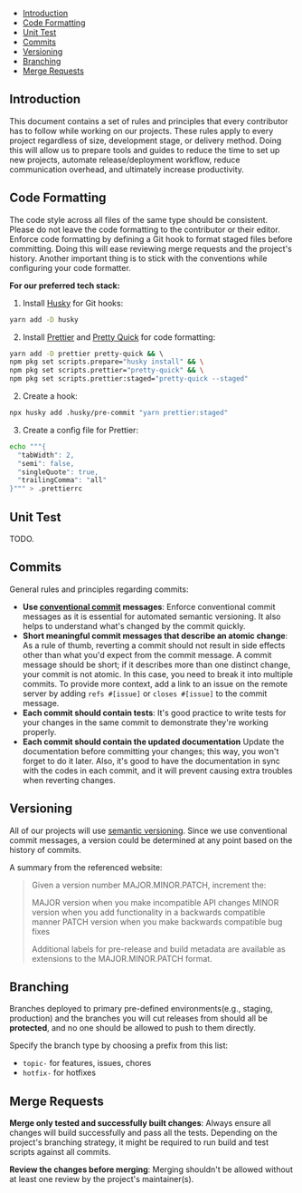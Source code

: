 - [Introduction](#introduction)
- [Code Formatting](#code-formatting)
- [Unit Test](#unit-test)
- [Commits](#commits)
- [Versioning](#versioning)
- [Branching](#branching)
- [Merge Requests](#merge-requests)

## Introduction

This document contains a set of rules and principles that every contributor has to follow while working on our projects. These rules apply to every project regardless of size, development stage, or delivery method. Doing this will allow us to prepare tools and guides to reduce the time to set up new projects, automate release/deployment workflow, reduce communication overhead, and ultimately increase productivity.

## Code Formatting
The code style across all files of the same type should be consistent. Please do not leave the code formatting to the contributor or their editor. Enforce code formatting by defining a Git hook to format staged files before committing. Doing this will ease reviewing merge requests and the project's history. Another important thing is to stick with the conventions while configuring your code formatter.

**For our preferred tech stack:**
1. Install [Husky](https://typicode.github.io/husky/) for Git hooks:
  ```bash
  yarn add -D husky
  ```
2. Install [Prettier](https://www.npmjs.com/package/prettier) and [Pretty Quick](https://www.npmjs.com/package/pretty-quick) for code formatting:
  ```bash
  yarn add -D prettier pretty-quick && \ 
  npm pkg set scripts.prepare="husky install" && \
  npm pkg set scripts.prettier="pretty-quick" && \
  npm pkg set scripts.prettier:staged="pretty-quick --staged"
  ```
2. Create a hook:
  ```bash
  npx husky add .husky/pre-commit "yarn prettier:staged"
  ```
3. Create a config file for Prettier:
```bash
echo """{
  "tabWidth": 2,
  "semi": false,
  "singleQuote": true,
  "trailingComma": "all"
}""" > .prettierrc
```

## Unit Test
TODO.

## Commits
General rules and principles regarding commits:
- **Use [conventional commit](https://www.conventionalcommits.org/en/v1.0.0/) messages**:
  Enforce conventional commit messages as it is essential for automated semantic versioning. It also helps to understand what's changed by the commit quickly.
- **Short meaningful commit messages that describe an atomic change**:
  As a rule of thumb, reverting a commit should not result in side effects other than what you'd expect from the commit message. 
  A commit message should be short; if it describes more than one distinct change, your commit is not atomic. In this case, you need to break it into multiple commits. To provide more context, add a link to an issue on the remote server by adding `refs #[issue]` or `closes #[issue]` to the commit message.
- **Each commit should contain tests**:
  It's good practice to write tests for your changes in the same commit to demonstrate they're working properly. 
- **Each commit should contain the updated documentation**
  Update the documentation before committing your changes; this way, you won't forget to do it later. Also, it's good to have the documentation in sync with the codes in each commit, and it will prevent causing extra troubles when reverting changes. 

## Versioning
All of our projects will use [semantic versioning](https://semver.org/). Since we use conventional commit messages, a version could be determined at any point based on the history of commits. 

A summary from the referenced website:
> Given a version number MAJOR.MINOR.PATCH, increment the:
>
> MAJOR version when you make incompatible API changes
> MINOR version when you add functionality in a backwards compatible manner
> PATCH version when you make backwards compatible bug fixes
>
> Additional labels for pre-release and build metadata are available as extensions to the MAJOR.MINOR.PATCH format.

## Branching
Branches deployed to primary pre-defined environments(e.g., staging, production) and the branches you will cut releases from should all be **protected**, and no one should be allowed to push to them directly.

Specify the branch type by choosing a prefix from this list:
- `topic-` for features, issues, chores
- `hotfix-` for hotfixes

## Merge Requests
**Merge only tested and successfully built changes**: 
Always ensure all changes will build successfully and pass all the tests. Depending on the project's branching strategy, it might be required to run build and test scripts against all commits.

**Review the changes before merging**: 
Merging shouldn't be allowed without at least one review by the project's maintainer(s).
